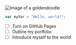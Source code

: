 # 
![Image of a goldendoodle](https://t4.ftcdn.net/jpg/03/35/85/57/240_F_335855786_q4YY6yPVhzUposu1bmL1qlbViAIW8wBp.jpg)

``` javascript
var myVar = "Hello, world!";
```

- [ ] Turn on GitHub Pages
- [ ] Outline my portfolio
- [ ] Introduce myself to the world
